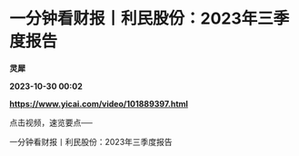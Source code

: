 # 一分钟看财报丨利民股份：2023年三季度报告
**灵犀**

**2023-10-30 00:02**

**https://www.yicai.com/video/101889397.html**

点击视频，速览要点──

一分钟看财报丨利民股份：2023年三季度报告